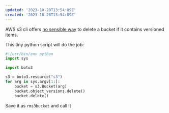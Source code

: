 ```yaml
---
updated: '2023-10-20T13:54:09Z'
created: '2023-10-20T13:54:09Z'
---
```

AWS s3 cli offers [no sensible way](https://stackoverflow.com/questions/29809105/how-do-i-delete-a-versioned-bucket-in-aws-s3-using-the-cli) to delete a bucket if it contains versioned items.

This tiny python script will do the job:

```python
#!/usr/bin/env python
import sys

import boto3

s3 = boto3.resource("s3")
for arg in sys.argv[1:]:
    bucket = s3.Bucket(arg)
    bucket.object_versions.delete()
    bucket.delete()
```

Save it as `rms3bucket` and call it 